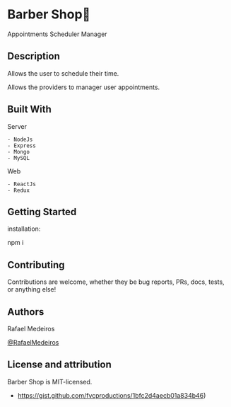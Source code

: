 # Barber Shop:barber:

Appointments Scheduler Manager

## Description

Allows the user to schedule their time.

Allows the providers to manager user appointments.

## Built With

Server

```
- NodeJs
- Express
- Mongo
- MySQL
```

Web

```
- ReactJs
- Redux
```

## Getting Started

installation:

npm i

## Contributing

Contributions are welcome, whether they be bug reports, PRs, docs, tests, or anything else!

## Authors

Rafael Medeiros

[@RafaelMedeiros](https://www.linkedin.com/in/rmedeiros2/)

## License and attribution

Barber Shop is MIT-licensed.

- https://gist.github.com/fvcproductions/1bfc2d4aecb01a834b46)
